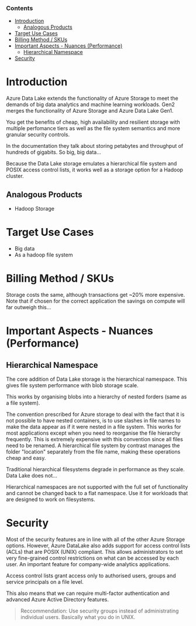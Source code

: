 ### Contents

- [Introduction](#introduction)
  * [Analogous Products](#analogous-products)
- [Target Use Cases](#target-use-cases)
- [Billing Method / SKUs](#billing-method---skus)
- [Important Aspects - Nuances (Performance)](#important-aspects---nuances--performance-)
  * [Hierarchical Namespace](#hierarchical-namespace)
- [Security](#security)

# Introduction

Azure Data Lake extends the functionality of Azure Storage to meet the demands of big data analytics and machine learning workloads. Gen2 merges the functionality of Azure Storage and Azure Data Lake Gen1.

You get the benefits of cheap, high availability and resilient storage with multiple perfomance tiers as well as the file system semantics and more granular security controls.

In the documentation they talk about storing petabytes and throughput of hundreds of gigabits. So big, big data...

Because the Data Lake storage emulates a hierarchical file system and POSIX access control lists, it works well as a storage option for a Hadoop cluster.

## Analogous Products

- Hadoop Storage

# Target Use Cases

- Big data
- As a hadoop file system

# Billing Method / SKUs

Storage costs the same, although transactions get ~20% more expensive. Note that if chosen for the correct application the savings on compute will far outweigh this...

# Important Aspects - Nuances (Performance)

## Hierarchical Namespace
The core addition of Data Lake storage is the hierarchical namespace. This gives file system performance with blob storage scale.

This works by organising blobs into a hierarchy of nested forders (same as a file system). 

The convention prescribed for Azure storage to deal with the fact that it is not possible to have nested containers, is to use slashes in file names to make the data appear as if it were nested in a file system. This works for most applications except when you need to reorganise the file hierarchy frequently. This is extremely expensive with this convention since all files need to be renamed. A hierarchical file system by contrast manages the folder "location" separately from the file name, making these operations cheap and easy.

Traditional hierarchical filesystems degrade in performance as they scale. Data Lake does not...

Hierarchical namespaces are not supported with the full set of functionality and cannot be changed back to a flat namespace. Use it for workloads that are designed to work on filesystems.


# Security

 Most of the security features are in line with all of the other Azure Storage options. However, Azure DataLake also adds support for access control lists (ACLs) that are POSIX (UNIX) compliant. This allows administrators to set very fine-grained control restrictions on what can be accessed by each user. An important feature for company-wide analytics applications.

 Access control lists grant access only to authorised users, groups and service principals on a file level.

 This also means that we can require multi-factor authentication and advanced Azure Active Directory features.

 > Reccommendation: Use security groups instead of administrating individual users. Basically what you do in UNIX. 

